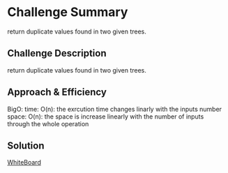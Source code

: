 # Challenge Summary
<!-- Short summary or background information -->
return duplicate values found in two given trees.

## Challenge Description
<!-- Description of the challenge -->
return duplicate values found in two given trees.

## Approach & Efficiency
<!-- What approach did you take? Why? What is the Big O space/time for this approach? -->
BigO:
    time: O(n): the exrcution time changes linarly with the inputs number
    space: O(n): the space is increase linearly with the number of inputs through the whole operation

## Solution
<!-- Embedded whiteboard image -->
[WhiteBoard](https://drive.google.com/file/d/1TrqZyq5jbP_QPkC-kJthTH1gxS3TySSy/view?usp=sharing)

